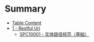 # Summary

* [Table Content](README.md)
* [1 - Restful Uri](1-restful-uri.md)
  * [SPC10001 - 实体路径规范（基础）](1-restful-uri/spc10001-lu-jing-she-zhi-gui-fan.md)

